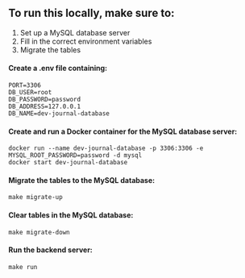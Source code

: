 ## To run this locally, make sure to:

1. Set up a MySQL database server
2. Fill in the correct environment variables
3. Migrate the tables

#### Create a .env file containing:

```
PORT=3306
DB_USER=root
DB_PASSWORD=password
DB_ADDRESS=127.0.0.1
DB_NAME=dev-journal-database
```

#### Create and run a Docker container for the MySQL database server:

```
docker run --name dev-journal-database -p 3306:3306 -e MYSQL_ROOT_PASSWORD=password -d mysql
docker start dev-journal-database
```

#### Migrate the tables to the MySQL database:

```
make migrate-up
```

#### Clear tables in the MySQL database:

```
make migrate-down
```

#### Run the backend server:

`make run`
